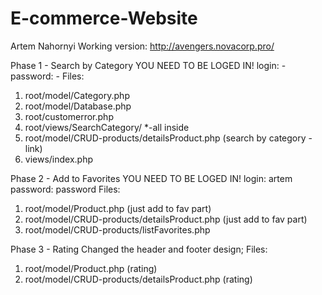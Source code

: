 # E-commerce-Website

Artem Nahornyi
Working version: http://avengers.novacorp.pro/

Phase 1 - Search by Category
YOU NEED TO BE LOGED IN!
login: -
password: -
Files: 
1) root/model/Category.php
2) root/model/Database.php
3) root/customerror.php
4) root/views/SearchCategory/  *-all inside
5) root/model/CRUD-products/detailsProduct.php (search by category - link)
6) views/index.php

Phase 2  - Add to Favorites
YOU NEED TO BE LOGED IN!
login: artem
password: password
Files: 
1) root/model/Product.php  (just add to fav part)
2) root/model/CRUD-products/detailsProduct.php (just add to fav part)
3) root/model/CRUD-products/listFavorites.php

Phase 3 -  Rating
Changed the header and footer design;
Files:
1) root/model/Product.php  (rating)
2) root/model/CRUD-products/detailsProduct.php (rating)
